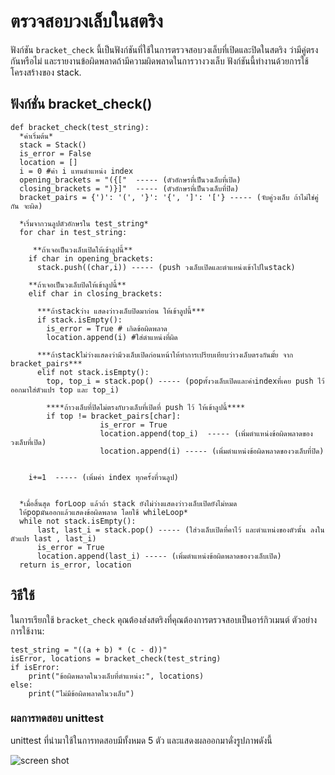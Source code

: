 # ตรวจสอบวงเล็บในสตริง

ฟังก์ชัน `bracket_check` นี้เป็นฟังก์ชันที่ใช้ในการตรวจสอบวงเล็บที่เปิดและปิดในสตริง ว่ามีคู่ตรงกันหรือไม่ และรายงานข้อผิดพลาดถ้ามีความผิดพลาดในการวางวงเล็บ ฟังก์ชันนี้ทำงานด้วยการใช้โครงสร้างของ stack.


## ฟังก์ชั่น bracket_check()

    def bracket_check(test_string):
      *ค่าเริ่มต้น*
      stack = Stack()
      is_error = False
      location = []
      i = 0 #ค่า i แทนตำแหน่ง index
      opening_brackets = "({["  ----- (ตัวอักษรที่เป็นวงเล็บที่เปิด)
      closing_brackets = ")}]"  ----- (ตัวอักษรที่เป็นวงเล็บที่ปิด)
      bracket_pairs = {')': '(', '}': '{', ']': '['} ----- (จับคู่วงเล็บ ถ้าไม่ใช่คู่กัน จะผิด)

      *เริ่มจากวนลูปตัวอักษรใน test_string*
      for char in test_string:

         **ถ้าเจอเป็นวงเล็บเปิดให้เข้าลูปนี้**
        if char in opening_brackets:
          stack.push((char,i)) ----- (push วงเล็บเปิดและตำแหน่งเข้าไปในstack)

        **ถ้าเจอเป็นวงเล็บปิดให้เข้าลูปนี้**
        elif char in closing_brackets:

          ***ถ้าstackว่าง แสดงว่าวงเล็บปิดมาก่อน ให้เข้าลูปนี้***
          if stack.isEmpty():
            is_error = True # เกิดข้อผิดพลาด
            location.append(i) #ใส่ตำแหน่งที่ผิด

          ***ถ้าstackไม่ว่างแสดงว่ามีวงเล็บเปิดก่อนหน้าให้ทำการเปรียบเทียบว่าวงเล็บตรงกันมั้ย จาก bracket_pairs***
          elif not stack.isEmpty():
            top, top_i = stack.pop() ----- (popทั้งวงเล็บเปิดและค่าindexที่เคย push ไว้ ออกมาใส่ตัวแปร top และ top_i)

            ****ถ้าวงเล็บที่ปิดไม่ตรงกับวงเล็บที่เปิดที่ push ไว้ ให้เข้าลูปนี้****
            if top != bracket_pairs[char]:  
                        is_error = True   
                        location.append(top_i)  ----- (เพิ่มตำแหน่งข้อผิดพลาดของวงเล็บที่เปิด)
                        location.append(i) ----- (เพิ่มตำแหน่งข้อผิดพลาดของวงเล็บที่ปิด)


        i+=1  ----- (เพิ่มค่า index ทุกครั้งที่วนลูป)


      *เมื่อสิ้นสุด forLoop แล้วถ้า stack ยังไม่ว่างแสดงว่าวงเล็บเปิดยังไม่หมด
      ให้popมันออกแล้วแสดงข้อผิดพลาด โดยใช้ whileLoop*
      while not stack.isEmpty():
          last, last_i = stack.pop() ----- (ใส่วงเล็บเปิดที่คาไว้ และตำแหน่งของตัวนั้น ลงในตัวแปร last , last_i)
          is_error = True
          location.append(last_i) ----- (เพิ่มตำแหน่งข้อผิดพลาดของวงเล็บเปิด)
      return is_error, location


## วิธีใช้

ในการเรียกใช้ `bracket_check` คุณต้องส่งสตริงที่คุณต้องการตรวจสอบเป็นอาร์กิวเมนต์ ตัวอย่างการใช้งาน:

    
    test_string = "((a + b) * (c - d))"
    isError, locations = bracket_check(test_string)
    if isError:
        print("ข้อผิดพลาดในวงเล็บที่ตำแหน่ง:", locations)
    else:
        print("ไม่มีข้อผิดพลาดในวงเล็บ")



### ผลการทดสอบ unittest

unittest ที่นำมาใช้ในการทดสอบมีทั้งหมด 5 ตัว และแสดงผลออกมาดั่งรูปภาพดังนี้

![screen shot](https://github.com/MeTauRusExtra/Assignment2/blob/main/Screenshot%202023-11-04%20160312.png.jpg)
